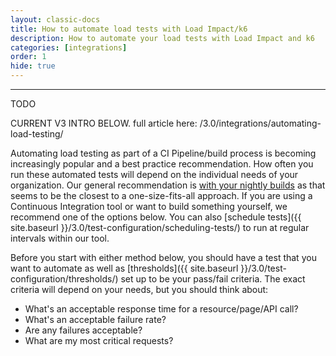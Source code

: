 ```yaml
---
layout: classic-docs
title: How to automate load tests with Load Impact/k6
description: How to automate your load tests with Load Impact and k6
categories: [integrations]
order: 1
hide: true
---
```


***
TODO

CURRENT V3 INTRO BELOW.  full article here: /3.0/integrations/automating-load-testing/


Automating load testing as part of a CI Pipeline/build process is becoming increasingly popular and a best practice recommendation.  How often you run these automated tests will depend on the individual needs of your organization. Our general recommendation is [with your nightly builds](http://blog.loadimpact.com/how-often-you-should-load-test) as that seems to be the closest to a one-size-fits-all approach. If you are using a Continuous Integration tool or want to build something yourself, we recommend one of the options below.  You can also [schedule tests]({{ site.baseurl }}/3.0/test-configuration/scheduling-tests/) to run at regular intervals within our tool.

Before you start with either method below, you should have a test that you want to automate as well as [thresholds]({{ site.baseurl }}/3.0/test-configuration/thresholds/) set up to be your pass/fail criteria. The exact criteria will depend on your needs, but you should think about:

- What's an acceptable response time for a resource/page/API call?
- What's an acceptable failure rate?
- Are any failures acceptable?
- What are my most critical requests?
